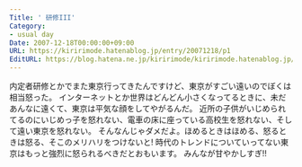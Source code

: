 ```yaml
---
Title: ' 研修III'
Category:
- usual day
Date: 2007-12-18T00:00:00+09:00
URL: https://kiririmode.hatenablog.jp/entry/20071218/p1
EditURL: https://blog.hatena.ne.jp/kiririmode/kiririmode.hatenablog.jp/atom/entry/8454420450078215886
---
```



内定者研修とかでまた東京行ってきたんですけど、東京がすごい遠いのでぼくは相当怒った。
インターネットとか世界はどんどん小さくなってるときに、未だあんなに遠くて、東京は平気な顔をしてやがるんだ。
近所の子供がいじめられてるのにいじめっ子を怒れない、電車の床に座っている高校生を怒れない、そして遠い東京を怒れない。
そんなんじゃダメだよ。ほめるときはほめる、怒るときは怒る、そこのメリハリをつけないと!
時代のトレンドについていってない東京はもっと強烈に怒られるべきだとおもいます。
みんなが甘やかしすぎ!!
